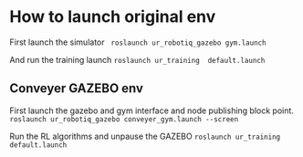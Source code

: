 # How to launch original env
 First launch the simulator
  ` roslaunch ur_robotiq_gazebo gym.launch`
 
 And run the training launch
  `roslaunch ur_training  default.launch`



## Conveyer GAZEBO env

First launch the gazebo and gym interface and node publishing block point.
 `roslaunch ur_robotiq_gazebo conveyer_gym.launch --screen`
 
 Run the RL algorithms and unpause the GAZEBO
  `roslaunch ur_training default.launch`
 
